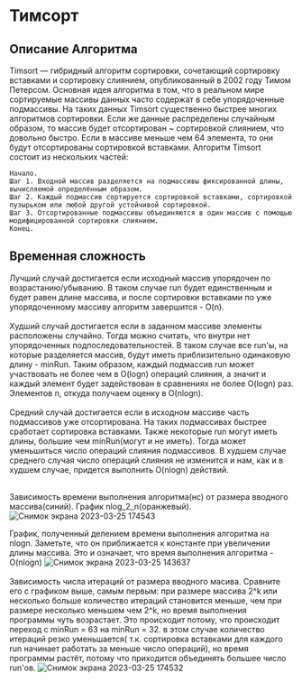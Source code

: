 <h1>Тимсорт</h1>
<h2>Описание Алгоритма</h2>
Timsort — гибридный алгоритм сортировки, сочетающий сортировку вставками и сортировку слиянием, опубликованный в 2002 году Тимом Петерсом.
Основная идея алгоритма в том, что в реальном мире сортируемые массивы данных часто содержат в себе упорядоченные подмассивы. На таких данных Timsort существенно быстрее многих алгоритмов сортировки. Если же данные распределены случайным образом, то массив будет отсортирован ~ сортировкой слиянием, что довольно быстро. Если в массиве меньше чем 64 элемента, то они будут отсортированы сортировкой вставками.
Алгоритм Timsort состоит из нескольких частей:

    Начало.
    Шаг 1. Входной массив разделяется на подмассивы фиксированной длины, вычисляемой определённым образом.
    Шаг 2. Каждый подмассив сортируется сортировкой вставками, сортировкой пузырьком или любой другой устойчивой сортировкой.
    Шаг 3. Отсортированные подмассивы объединяются в один массив с помощью модифицированной сортировки слиянием.
    Конец.
<h2>Временная сложность</h2>
Лучший случай достигается если исходный массив упорядочен по возрастанию/убыванию. В таком случае run будет единственным и будет равен длине массива, и после сортировки вставками по уже упорядоченному массиву алгоритм завершится - O(n).<br><br>
Худший случай достигается если в заданном массиве элементы расположены случайно. Тогда можно считать, что внутри нет упорядоченных подпоследовательностей. В таком случае все run'ы, на которые разделяется массив, будут иметь приблизительно одинаковую длину - minRun. Таким образом, каждый подмассив run может участвовать не более чем в O(logn) операций слияния, а значит и каждый элемент будет задействован в сравнениях не более O(logn) раз. Элементов n, откуда получаем оценку в O(nlogn). <br><br>
Средний случай достигается если в исходном массиве часть подмассивов уже отсортирована. На таких подмассивах быстрее сработает сортировка вставками. Также некоторые run могут иметь длины, большие чем minRun(могут и не иметь). Тогда может уменьшиться число операций слияния подмассивов. В худшем случае среднего случая число операций слияния не изменится и нам, как и в худшем случае, придется выполнить O(nlogn) действий.<br><br>

Зависимость времени выполнения алгоритма(нс) от размера вводного массива(синий). График nlog_2_n(оранжевый).
![Снимок экрана 2023-03-25 174543](https://user-images.githubusercontent.com/113761790/227744566-f32484a4-99b9-4fa6-845f-e56f1d39719a.png)
<br>

График, полученный делением времени выполнения алгоритма на nlogn. Заметьте, что он приближается к константе при увеличении длины массива. Это и означает, что время выполнения алгоритма - O(nlogn)
![Снимок экрана 2023-03-25 143637](https://user-images.githubusercontent.com/113761790/227744627-bcf5078e-e5c7-43fd-91f0-396047c96665.png)
<br>
<br>
Зависимость числа итераций от размера вводного масива. Сравните его с графиком выше, самым первым: при размере массива 2^k или несколько больше количество итераций становится меньше, чем при размере несколько меньшем чем 2^k, но время выполнения программы чуть возрастает. Это происходит потому, что происходит переход с minRun = 63 на minRun = 32. в этом случае количество итераций резко уменьшается( т.к. сортировка вставками для каждого run начинает работать за меньше число операций), но время программы растёт, потому что приходится объединять большее число run'ов. 
![Снимок экрана 2023-03-25 174532](https://user-images.githubusercontent.com/113761790/227744700-b0cef050-d21d-4218-89e9-cdcfbcc29545.png)
